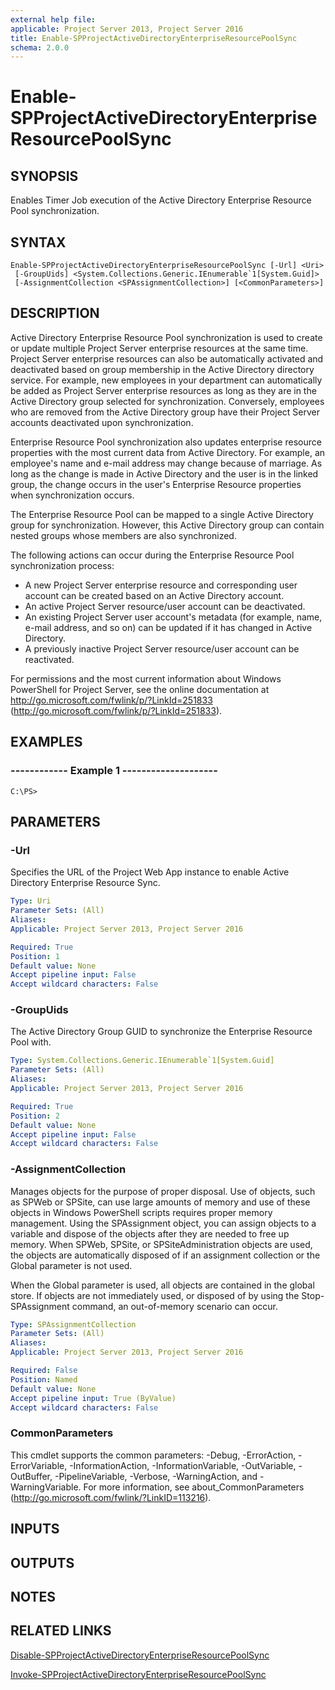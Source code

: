 ```yaml
---
external help file: 
applicable: Project Server 2013, Project Server 2016
title: Enable-SPProjectActiveDirectoryEnterpriseResourcePoolSync
schema: 2.0.0
---
```


# Enable-SPProjectActiveDirectoryEnterpriseResourcePoolSync

## SYNOPSIS
Enables Timer Job execution of the Active Directory Enterprise Resource Pool synchronization.

## SYNTAX

```
Enable-SPProjectActiveDirectoryEnterpriseResourcePoolSync [-Url] <Uri>
 [-GroupUids] <System.Collections.Generic.IEnumerable`1[System.Guid]>
 [-AssignmentCollection <SPAssignmentCollection>] [<CommonParameters>]
```

## DESCRIPTION
Active Directory Enterprise Resource Pool synchronization is used to create or update multiple Project Server enterprise resources at the same time.
Project Server enterprise resources can also be automatically activated and deactivated based on group membership in the Active Directory directory service.
For example, new employees in your department can automatically be added as Project Server enterprise resources as long as they are in the Active Directory group selected for synchronization.
Conversely, employees who are removed from the Active Directory group have their Project Server accounts deactivated upon synchronization.

Enterprise Resource Pool synchronization also updates enterprise resource properties with the most current data from Active Directory.
For example, an employee's name and e-mail address may change because of marriage.
As long as the change is made in Active Directory and the user is in the linked group, the change occurs in the user's Enterprise Resource properties when synchronization occurs.

The Enterprise Resource Pool can be mapped to a single Active Directory group for synchronization.
However, this Active Directory group can contain nested groups whose members are also synchronized.

The following actions can occur during the Enterprise Resource Pool synchronization process:

- A new Project Server enterprise resource and corresponding user account can be created based on an Active Directory account.
- An active Project Server resource/user account can be deactivated.
- An existing Project Server user account's metadata (for example, name, e-mail address, and so on) can be updated if it has changed in Active Directory.
- A previously inactive Project Server resource/user account can be reactivated.

For permissions and the most current information about Windows PowerShell for Project Server, see the online documentation at http://go.microsoft.com/fwlink/p/?LinkId=251833 (http://go.microsoft.com/fwlink/p/?LinkId=251833).

## EXAMPLES

###   ------------ Example 1 --------------------
```
C:\PS>
```

## PARAMETERS

### -Url
Specifies the URL of the Project Web App instance to enable Active Directory Enterprise Resource Sync.

```yaml
Type: Uri
Parameter Sets: (All)
Aliases: 
Applicable: Project Server 2013, Project Server 2016

Required: True
Position: 1
Default value: None
Accept pipeline input: False
Accept wildcard characters: False
```

### -GroupUids
The Active Directory Group GUID to synchronize the Enterprise Resource Pool with.

```yaml
Type: System.Collections.Generic.IEnumerable`1[System.Guid]
Parameter Sets: (All)
Aliases: 
Applicable: Project Server 2013, Project Server 2016

Required: True
Position: 2
Default value: None
Accept pipeline input: False
Accept wildcard characters: False
```

### -AssignmentCollection
Manages objects for the purpose of proper disposal.
Use of objects, such as SPWeb or SPSite, can use large amounts of memory and use of these objects in Windows PowerShell scripts requires proper memory management.
Using the SPAssignment object, you can assign objects to a variable and dispose of the objects after they are needed to free up memory.
When SPWeb, SPSite, or SPSiteAdministration objects are used, the objects are automatically disposed of if an assignment collection or the Global parameter is not used.

When the Global parameter is used, all objects are contained in the global store.
If objects are not immediately used, or disposed of by using the Stop-SPAssignment command, an out-of-memory scenario can occur.

```yaml
Type: SPAssignmentCollection
Parameter Sets: (All)
Aliases: 
Applicable: Project Server 2013, Project Server 2016

Required: False
Position: Named
Default value: None
Accept pipeline input: True (ByValue)
Accept wildcard characters: False
```

### CommonParameters
This cmdlet supports the common parameters: -Debug, -ErrorAction, -ErrorVariable, -InformationAction, -InformationVariable, -OutVariable, -OutBuffer, -PipelineVariable, -Verbose, -WarningAction, and -WarningVariable. For more information, see about_CommonParameters (http://go.microsoft.com/fwlink/?LinkID=113216).

## INPUTS

## OUTPUTS

## NOTES

## RELATED LINKS

[Disable-SPProjectActiveDirectoryEnterpriseResourcePoolSync]()

[Invoke-SPProjectActiveDirectoryEnterpriseResourcePoolSync]()

